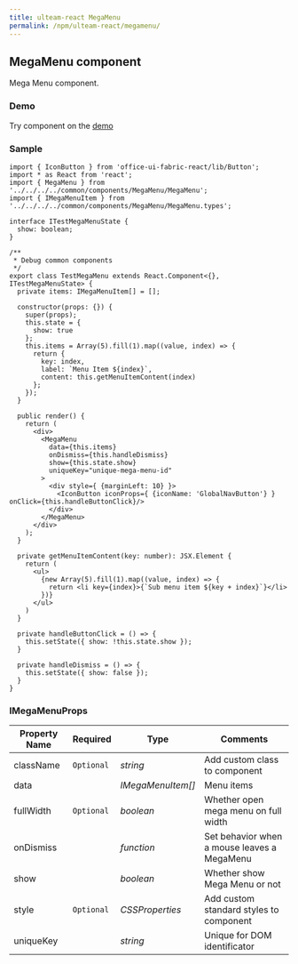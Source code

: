 ```yaml
---
title: ulteam-react MegaMenu
permalink: /npm/ulteam-react/megamenu/
---
```


## MegaMenu component

Mega Menu component.

### Demo
Try component on the [demo](/npm/ulteam-react/demo/?r=megamenu)

### Sample

```tsx
import { IconButton } from 'office-ui-fabric-react/lib/Button';
import * as React from 'react';
import { MegaMenu } from '../../../../common/components/MegaMenu/MegaMenu';
import { IMegaMenuItem } from '../../../../common/components/MegaMenu/MegaMenu.types';

interface ITestMegaMenuState {
  show: boolean;
}

/**
 * Debug common components
 */
export class TestMegaMenu extends React.Component<{}, ITestMegaMenuState> {
  private items: IMegaMenuItem[] = [];

  constructor(props: {}) {
    super(props);
    this.state = {
      show: true
    };
    this.items = Array(5).fill(1).map((value, index) => {
      return {
        key: index,
        label: `Menu Item ${index}`,
        content: this.getMenuItemContent(index)
      };
    });
  }
  
  public render() {
    return (
      <div>
        <MegaMenu 
          data={this.items}
          onDismiss={this.handleDismiss}
          show={this.state.show}
          uniqueKey="unique-mega-menu-id"
        >
          <div style={ {marginLeft: 10} }>
            <IconButton iconProps={ {iconName: 'GlobalNavButton'} } onClick={this.handleButtonClick}/>
          </div>
        </MegaMenu>
      </div>
    );
  }

  private getMenuItemContent(key: number): JSX.Element {
    return (
      <ul>
        {new Array(5).fill(1).map((value, index) => {
          return <li key={index}>{`Sub menu item ${key + index}`}</li>
        })}
      </ul>
    ) 
  }

  private handleButtonClick = () => {
    this.setState({ show: !this.state.show });
  }
  
  private handleDismiss = () => {
    this.setState({ show: false });
  }
}
```


### IMegaMenuProps

| Property Name | Required | Type | Comments |
|-|-|-|-|
 | className | `Optional` |  *string* |     Add custom class to component       |  
 | data |  |  *IMegaMenuItem[]* |     Menu items       |  
 | fullWidth | `Optional` |  *boolean* |     Whether open mega menu on full width       |  
 | onDismiss |  |  *function* |     Set behavior when a mouse leaves a MegaMenu       |  
 | show |  |  *boolean* |     Whether show Mega Menu or not       |  
 | style | `Optional` |  *CSSProperties* |     Add custom standard styles to component       |  
 | uniqueKey |  |  *string* |     Unique for DOM identificator       |
